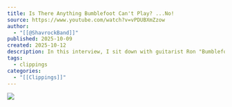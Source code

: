 ```yaml
---
title: Is There Anything Bumblefoot Can't Play? ...No!
source: https://www.youtube.com/watch?v=vPDUBXmZzow
author:
  - "[[@ShavrockBand]]"
published: 2025-10-09
created: 2025-10-12
description: In this interview, I sit down with guitarist Ron "Bumblefoot" Thal. We cover his extensive career, his technical approach to the guitar, and the details behi...
tags:
  - clippings
categories:
  - "[[Clippings]]"
---
```

![](https://www.youtube.com/watch?v=vPDUBXmZzow)